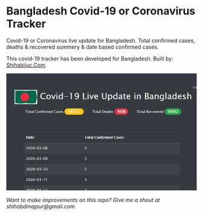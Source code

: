 # Bangladesh Covid-19 or Coronavirus Tracker
Covid-19 or Coronavirus live update for Bangladesh. Total confirmed cases, deaths &amp; recovered summery &amp; date based confirmed cases.

This covid-19 tracker has been developed for Bangladesh.
Built by: [Shihabiiuc.Com](https://www.shihabiiuc.com/).

<a href="https://shihabiiuc.github.io/covid-19-tracker-bd/"><img src="assets/img/screenshot.png" title="Covid-19 Update Bangladesh" alt="covid-19, coronavirus, bangladesh"></a>

_Want to make improvements on this repo? Give me a shout at shihabdinajpur@gmail.com_